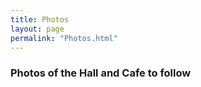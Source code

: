 ```yaml
---
title: Photos
layout: page
permalink: "Photos.html"
---
```





<article class="grid_12 Visible">
<h3><strong>Photos of the Hall and Cafe to follow</strong></h3>

</article>

